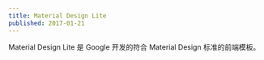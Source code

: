 ```yaml
---
title: Material Design Lite
published: 2017-01-21
---
```


Material Design Lite 是 Google 开发的符合 Material Design 标准的前端模板。
